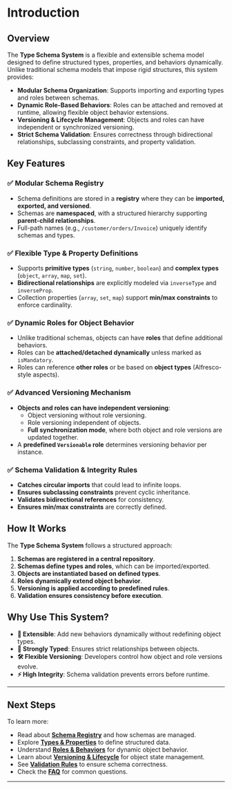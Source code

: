 # Introduction

## Overview

The **Type Schema System** is a flexible and extensible schema model designed to define structured types, properties, and behaviors dynamically. Unlike traditional schema models that impose rigid structures, this system provides:
- **Modular Schema Organization**: Supports importing and exporting types and roles between schemas.
- **Dynamic Role-Based Behaviors**: Roles can be attached and removed at runtime, allowing flexible object behavior extensions.
- **Versioning & Lifecycle Management**: Objects and roles can have independent or synchronized versioning.
- **Strict Schema Validation**: Ensures correctness through bidirectional relationships, subclassing constraints, and property validation.

## Key Features

### ✅ **Modular Schema Registry**
- Schema definitions are stored in a **registry** where they can be **imported, exported, and versioned**.
- Schemas are **namespaced**, with a structured hierarchy supporting **parent-child relationships**.
- Full-path names (e.g., `/customer/orders/Invoice`) uniquely identify schemas and types.

### ✅ **Flexible Type & Property Definitions**
- Supports **primitive types** (`string`, `number`, `boolean`) and **complex types** (`object`, `array`, `map`, `set`).
- **Bidirectional relationships** are explicitly modeled via `inverseType` and `inverseProp`.
- Collection properties (`array`, `set`, `map`) support **min/max constraints** to enforce cardinality.

### ✅ **Dynamic Roles for Object Behavior**
- Unlike traditional schemas, objects can have **roles** that define additional behaviors.
- Roles can be **attached/detached dynamically** unless marked as `isMandatory`.
- Roles can reference **other roles** or be based on **object types** (Alfresco-style aspects).

### ✅ **Advanced Versioning Mechanism**
- **Objects and roles can have independent versioning**:
  - Object versioning without role versioning.
  - Role versioning independent of objects.
  - **Full synchronization mode**, where both object and role versions are updated together.
- A **predefined `Versionable` role** determines versioning behavior per instance.

### ✅ **Schema Validation & Integrity Rules**
- **Catches circular imports** that could lead to infinite loops.
- **Ensures subclassing constraints** prevent cyclic inheritance.
- **Validates bidirectional references** for consistency.
- **Ensures min/max constraints** are correctly defined.

## How It Works

The **Type Schema System** follows a structured approach:
1. **Schemas are registered in a central repository**.
2. **Schemas define types and roles**, which can be imported/exported.
3. **Objects are instantiated based on defined types**.
4. **Roles dynamically extend object behavior**.
5. **Versioning is applied according to predefined rules**.
6. **Validation ensures consistency before execution**.

## Why Use This System?

- **🚀 Extensible**: Add new behaviors dynamically without redefining object types.
- **🔗 Strongly Typed**: Ensures strict relationships between objects.
- **🛠️ Flexible Versioning**: Developers control how object and role versions evolve.
- **⚡ High Integrity**: Schema validation prevents errors before runtime.

---

## Next Steps

To learn more:
- Read about **[Schema Registry](./schema-registry.md)** and how schemas are managed.
- Explore **[Types & Properties](./types-and-properties.md)** to define structured data.
- Understand **[Roles & Behaviors](./roles-and-behaviors.md)** for dynamic object behavior.
- Learn about **[Versioning & Lifecycle](./versioning-and-lifecycle.md)** for object state management.
- See **[Validation Rules](./validation-rules.md)** to ensure schema correctness.
- Check the **[FAQ](./faq.md)** for common questions.

---
